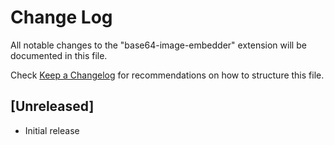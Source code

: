 # Change Log

All notable changes to the "base64-image-embedder" extension will be documented in this file.

Check [Keep a Changelog](http://keepachangelog.com/) for recommendations on how to structure this file.

## [Unreleased]

- Initial release